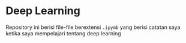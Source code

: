 # Deep Learning 

Repository ini berisi file-file berextensi `.ipymb` yang berisi catatan saya ketika saya mempelajari tentang deep learning
